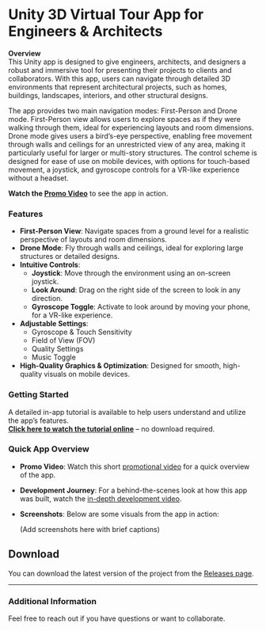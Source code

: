 # Unity 3D Virtual Tour App for Engineers & Architects

**Overview**  
This Unity app is designed to give engineers, architects, and designers a robust and immersive tool for presenting their projects to clients and collaborators. With this app, users can navigate through detailed 3D environments that represent architectural projects, such as homes, buildings, landscapes, interiors, and other structural designs.

The app provides two main navigation modes: First-Person and Drone mode. First-Person view allows users to explore spaces as if they were walking through them, ideal for experiencing layouts and room dimensions. Drone mode gives users a bird’s-eye perspective, enabling free movement through walls and ceilings for an unrestricted view of any area, making it particularly useful for larger or multi-story structures. The control scheme is designed for ease of use on mobile devices, with options for touch-based movement, a joystick, and gyroscope controls for a VR-like experience without a headset.

**Watch the [Promo Video](#)** to see the app in action.

### Features

- **First-Person View**: Navigate spaces from a ground level for a realistic perspective of layouts and room dimensions.
- **Drone Mode**: Fly through walls and ceilings, ideal for exploring large structures or detailed designs.
- **Intuitive Controls**:  
  - **Joystick**: Move through the environment using an on-screen joystick.
  - **Look Around**: Drag on the right side of the screen to look in any direction.
  - **Gyroscope Toggle**: Activate to look around by moving your phone, for a VR-like experience.
- **Adjustable Settings**:
  - Gyroscope & Touch Sensitivity
  - Field of View (FOV)
  - Quality Settings
  - Music Toggle
- **High-Quality Graphics & Optimization**: Designed for smooth, high-quality visuals on mobile devices.

### Getting Started

A detailed in-app tutorial is available to help users understand and utilize the app’s features.  
**[Click here to watch the tutorial online](#)** – no download required.

### Quick App Overview

- **Promo Video**: Watch this short [promotional video](#) for a quick overview of the app.
- **Development Journey**: For a behind-the-scenes look at how this app was built, watch the [in-depth development video](#).
- **Screenshots**: Below are some visuals from the app in action:

  (Add screenshots here with brief captions)

## Download
You can download the latest version of the project from the [Releases page](https://github.com/yourusername/yourrepository/releases).

---

### Additional Information

Feel free to reach out if you have questions or want to collaborate. 
